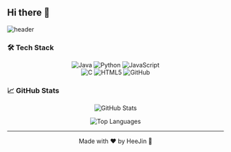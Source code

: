 ## Hi there 👋

<!--
**Hee4885/Hee4885** is a ✨ _special_ ✨ repository because its `README.md` (this file) appears on your GitHub profile.
-->

![header](https://capsule-render.vercel.app/api?type=venom&color=gradient&customColorList=5c258d,4389a2&height=300&text=Welcome%20to%20HeeJin%20Github👻&fontSize=40&fontColor=E6E6FA&desc=Hello!&descSize=20&descAlign=70&descAlignY=65)

### 🛠️ Tech Stack
<p align="center">
  <img src="https://img.shields.io/badge/Java-007396?style=flat&logo=Java&logoColor=white" alt="Java"/>
  <img src="https://img.shields.io/badge/Python-3776AB?style=flat-square&logo=Python&logoColor=white" alt="Python"/>
  <img src="https://img.shields.io/badge/JavaScript-F7DF1E?style=flat-square&logo=JavaScript&logoColor=white" alt="JavaScript"/><br>
  <img src="https://img.shields.io/badge/C-A8B9CC?style=flat-square&logo=C&logoColor=white" alt="C"/>
  <img src="https://img.shields.io/badge/HTML5-E34F26?style=flat-square&logo=HTML5&logoColor=white" alt="HTML5"/>
  <img src="https://img.shields.io/badge/GitHub-181717?style=flat-square&logo=GitHub&logoColor=white" alt="GitHub"/>
</p>

### 📈 GitHub Stats
<p align="center">
  <img src="https://github-readme-stats.vercel.app/api?username=Hee4885&show_icons=true&hide_title=true&hide=prs&count_private=true&hide_rank=true&theme=radical" alt="GitHub Stats"/>
</p>

<p align="center">
  <img src="https://github-readme-stats.vercel.app/api/top-langs/?username=Hee4885&layout=compact&hide=html&theme=radical" alt="Top Languages"/>
</p>

---
<p align="center">Made with ❤️ by HeeJin 👻</p>
